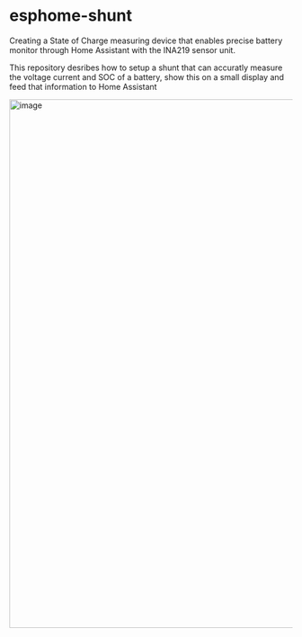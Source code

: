 # esphome-shunt
Creating a State of Charge measuring device that enables precise battery monitor through Home Assistant with the INA219 sensor unit.

This repository desribes how to setup a shunt that can accuratly measure the voltage current and SOC of a battery, 
show this on a small display and feed that information to Home Assistant


<img width="940" alt="image" src="https://github.com/user-attachments/assets/3013e6ab-a498-4f7d-a48f-1e150f23727d" />
